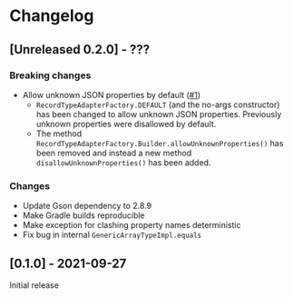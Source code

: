 # Changelog

## [Unreleased 0.2.0] - ???

### Breaking changes
- Allow unknown JSON properties by default ([#1](https://github.com/Marcono1234/gson-record-type-adapter-factory/issues/1))
  - `RecordTypeAdapterFactory.DEFAULT` (and the no-args constructor) has been changed to allow unknown JSON properties.
    Previously unknown properties were disallowed by default.
  - The method `RecordTypeAdapterFactory.Builder.allowUnknownProperties()` has been removed and instead a new method
    `disallowUnknownProperties()` has been added.

### Changes
- Update Gson dependency to 2.8.9
- Make Gradle builds reproducible
- Make exception for clashing property names deterministic
- Fix bug in internal `GenericArrayTypeImpl.equals`

## [0.1.0] - 2021-09-27

Initial release
